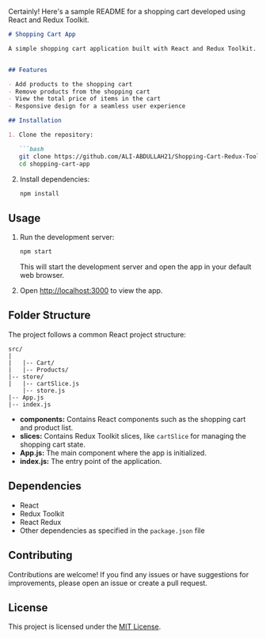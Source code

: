 Certainly! Here's a sample README for a shopping cart developed using React and Redux Toolkit.

```markdown
# Shopping Cart App

A simple shopping cart application built with React and Redux Toolkit.


## Features

- Add products to the shopping cart
- Remove products from the shopping cart
- View the total price of items in the cart
- Responsive design for a seamless user experience

## Installation

1. Clone the repository:

   ```bash
   git clone https://github.com/ALI-ABDULLAH21/Shopping-Cart-Redux-Toolkit-.git
   cd shopping-cart-app
   ```

2. Install dependencies:

   ```bash
   npm install
   ```

## Usage

1. Run the development server:

   ```bash
   npm start
   ```

   This will start the development server and open the app in your default web browser.

2. Open [http://localhost:3000](http://localhost:3000) to view the app.

## Folder Structure

The project follows a common React project structure:

```
src/
|
|   |-- Cart/
|   |-- Products/
|-- store/
|   |-- cartSlice.js
    |-- store.js
|-- App.js
|-- index.js
```

- **components:** Contains React components such as the shopping cart and product list.
- **slices:** Contains Redux Toolkit slices, like `cartSlice` for managing the shopping cart state.
- **App.js:** The main component where the app is initialized.
- **index.js:** The entry point of the application.

## Dependencies

- React
- Redux Toolkit
- React Redux
- Other dependencies as specified in the `package.json` file

## Contributing

Contributions are welcome! If you find any issues or have suggestions for improvements, please open an issue or create a pull request.

## License

This project is licensed under the [MIT License](LICENSE).
```


